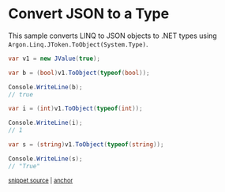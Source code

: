# Convert JSON to a Type

This sample converts LINQ to JSON objects to .NET types using `Argon.Linq.JToken.ToObject(System.Type)`.

<!-- snippet: ToObjectType -->
<a id='snippet-toobjecttype'></a>
```cs
var v1 = new JValue(true);

var b = (bool)v1.ToObject(typeof(bool));

Console.WriteLine(b);
// true

var i = (int)v1.ToObject(typeof(int));

Console.WriteLine(i);
// 1

var s = (string)v1.ToObject(typeof(string));

Console.WriteLine(s);
// "True"
```
<sup><a href='/src/Tests/Documentation/Samples/Linq/ToObjectType.cs#L33-L50' title='Snippet source file'>snippet source</a> | <a href='#snippet-toobjecttype' title='Start of snippet'>anchor</a></sup>
<!-- endSnippet -->
